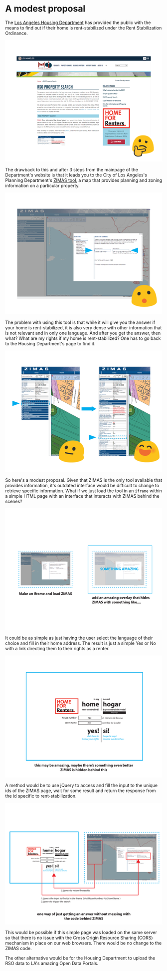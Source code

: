 # A modest proposal

The [Los Angeles Housing Department](http://hcidla.lacity.org/Is-My-Rental-Unit-Subject-to-the-RSO) has provided the public with the means to find out if their home is rent-stabilized under the Rent Stabilization Ordinance.

![RSO Page](/images/lacity_rso-01.png)

The drawback to this and after 3 steps from the mainpage of the Department's website is that it leads you to the City of Los Angeles's Planning Department's [ZIMAS tool](http://zimas.lacity.org/), a map that provides planning and zoning information on a particular property.

![ZIMAS Page](/images/lacity_rso-02.png)

The problem with using this tool is that while it will give you the answer if your home is rent-stabilized, it is also very dense with other information that is not relevant and in only one language. And after you get the answer, then what? What are my rights if my home is rent-stabilized? One has to go back to the Housing Department's page to find it.

![ZIMAS results](/images/lacity_rso-03.png)

So here's a modest proposal. Given that ZIMAS is the only tool available that provides information, it's outdated interface would be difficult to change to retrieve specific information. What if we just load the tool in an `iframe` within a simple HTML page with an interface that interacts with ZIMAS behind the scenes?

![iframe](/images/lacity_rso-04.png)

It could be as simple as just having the user select the language of their choice and fill in their home address. The result is just a simple Yes or No with a link directing them to their rights as a renter.

![example](/images/lacity_rso-05.png)

A method would be to use jQuery to access and fill the input to the unique ids of the ZIMAS page, wait for some result and return the response from the id specific to rent-stabilization.

![method](/images/lacity_rso-06.png)

This would be possible if this simple page was loaded on the same server so that there is no issue with the Cross Origin Resource Sharing (CORS) mechanism in place on our web browsers. There would be no change to the ZIMAS code.

The other alternative would be for the Housing Department to upload the RSO data to LA's amazing Open Data Portals.
